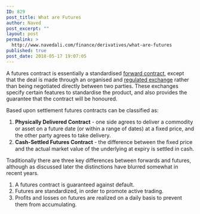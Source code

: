```yaml
---
ID: 829
post_title: What are Futures
author: Naved
post_excerpt: ""
layout: post
permalink: >
  http://www.navedali.com/finance/derivatives/what-are-futures
published: true
post_date: 2018-05-17 19:07:05
---
```

A futures contract is essentially a standardised <a href="http://www.navedali.com/finance/derivatives/what-are-forwards">forward contract</a>, except that the deal is made through an organised and <a href="https://en.wikipedia.org/wiki/Futures_exchange">regulated exchange</a> rather than being negotiated directly between two parties. These exchanges specify certain features to standardise the product, and also provides the guarantee that the contract will be honoured.

Based upon settlement futures contracts can be classified as:
<ol>
	<li><strong>Physically Delivered Contract</strong> - one side agrees to deliver a commodity or asset on a future date (or within a range of dates) at a ﬁxed price, and the other party agrees to take delivery.</li>
	<li><strong>Cash-Settled Futures Contract</strong> - the difference between the ﬁxed price and the actual market value of the underlying at expiry is settled in cash.</li>
</ol>
Traditionally there are three key differences between forwards and futures, although as discussed later the distinctions have blurred somewhat in recent years.
<ol>
	<li>A futures contract is guaranteed against default.</li>
	<li>Futures are standardized, in order to promote active trading.</li>
	<li>Proﬁts and losses on futures are realized on a daily basis to prevent them from accumulating.</li>
</ol>